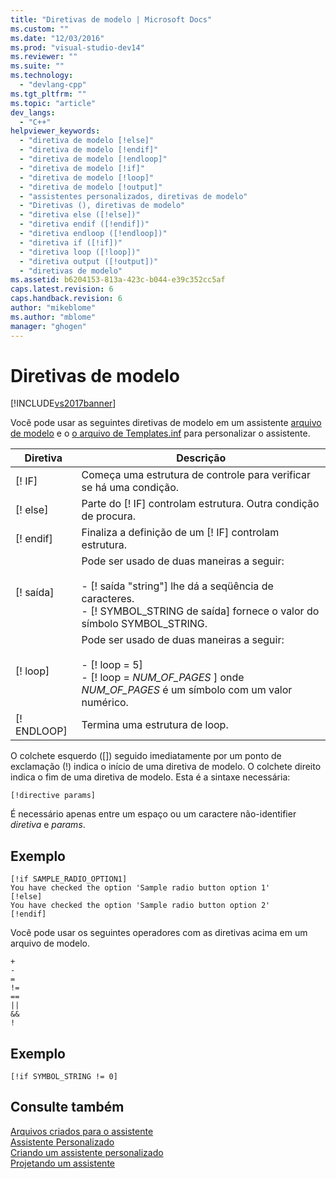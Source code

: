 ```yaml
---
title: "Diretivas de modelo | Microsoft Docs"
ms.custom: ""
ms.date: "12/03/2016"
ms.prod: "visual-studio-dev14"
ms.reviewer: ""
ms.suite: ""
ms.technology: 
  - "devlang-cpp"
ms.tgt_pltfrm: ""
ms.topic: "article"
dev_langs: 
  - "C++"
helpviewer_keywords: 
  - "diretiva de modelo [!else]"
  - "diretiva de modelo [!endif]"
  - "diretiva de modelo [!endloop]"
  - "diretiva de modelo [!if]"
  - "diretiva de modelo [!loop]"
  - "diretiva de modelo [!output]"
  - "assistentes personalizados, diretivas de modelo"
  - "Diretivas (), diretivas de modelo"
  - "diretiva else ([!else])"
  - "diretiva endif ([!endif])"
  - "diretiva endloop ([!endloop])"
  - "diretiva if ([!if])"
  - "diretiva loop ([!loop])"
  - "diretiva output ([!output])"
  - "diretivas de modelo"
ms.assetid: b6204153-813a-423c-b044-e39c352cc5af
caps.latest.revision: 6
caps.handback.revision: 6
author: "mikeblome"
ms.author: "mblome"
manager: "ghogen"
---
```

# Diretivas de modelo
[!INCLUDE[vs2017banner](../assembler/inline/includes/vs2017banner.md)]

Você pode usar as seguintes diretivas de modelo em um assistente  [arquivo de modelo](../ide/template-files.md) e o  [o arquivo de Templates.inf](../Topic/Templates.inf%20File.md) para personalizar o assistente.  
  
|Diretiva|Descrição|  
|--------------|---------------|  
|\[\!  IF\]|Começa uma estrutura de controle para verificar se há uma condição.|  
|\[\!  else\]|Parte do \[\!  IF\] controlam estrutura.  Outra condição de procura.|  
|\[\!  endif\]|Finaliza a definição de um \[\!  IF\] controlam estrutura.|  
|\[\!  saída\]|Pode ser usado de duas maneiras a seguir:<br /><br /> -   \[\!  saída "string"\] lhe dá a seqüência de caracteres.<br />-   \[\!  SYMBOL\_STRING de saída\] fornece o valor do símbolo SYMBOL\_STRING.|  
|\[\!  loop\]|Pode ser usado de duas maneiras a seguir:<br /><br /> -   \[\!  loop \= 5\]<br />-   \[\!  loop \=  *NUM\_OF\_PAGES* \] onde  *NUM\_OF\_PAGES* é um símbolo com um valor numérico.|  
|\[\!  ENDLOOP\]|Termina uma estrutura de loop.|  
  
 O colchete esquerdo \(\[\]\) seguido imediatamente por um ponto de exclamação \(\!\) indica o início de uma diretiva de modelo.  O colchete direito indica o fim de uma diretiva de modelo.  Esta é a sintaxe necessária:  
  
```  
[!directive params]  
```  
  
 É necessário apenas entre um espaço ou um caractere não\-identifier  *diretiva*  e  *params*.  
  
## Exemplo  
  
```  
[!if SAMPLE_RADIO_OPTION1]  
You have checked the option 'Sample radio button option 1'  
[!else]  
You have checked the option 'Sample radio button option 2'  
[!endif]  
```  
  
 Você pode usar os seguintes operadores com as diretivas acima em um arquivo de modelo.  
  
```  
+  
-     
=  
!=     
==     
||     
&&    
!  
```  
  
## Exemplo  
  
```  
[!if SYMBOL_STRING != 0]  
```  
  
## Consulte também  
 [Arquivos criados para o assistente](../ide/files-created-for-your-wizard.md)   
 [Assistente Personalizado](../ide/custom-wizard.md)   
 [Criando um assistente personalizado](../ide/creating-a-custom-wizard.md)   
 [Projetando um assistente](../ide/designing-a-wizard.md)